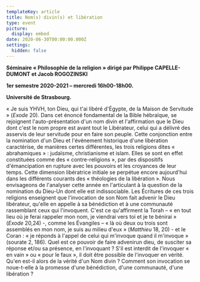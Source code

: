 ```yaml
---
templateKey: article
title: Nom(s) divin(s) et libération
type: event
picture:
  display: embed
date: 2020-06-30T00:00:00.000Z
settings:
  hidden: false
---
```

**Séminaire « Philosophie de la religion » dirigé par Philippe CAPELLE-DUMONT et Jacob ROGOZINSKI**

**1er semestre 2020-2021 – mercredi 16h00-18h00.**

**Université de Strasbourg.**

« Je suis YHVH, ton Dieu, qui t'ai libéré d'Égypte, de la Maison de Servitude » (*Exode* 20). Dans cet énoncé fondamental de la Bible hébraïque, se rejoignent l'auto-présentation d'un nom divin et l'affirmation que le Dieu dont c'est le nom propre est avant tout le Libérateur, celui qui a délivré des asservis de leur servitude pour en faire son peuple. Cette conjonction entre la nomination d'un Dieu et l'événement historique d'une libération caractérise, de manières certes différentes, les trois religions dites « abrahamiques » : judaïsme, christianisme et islam. Elles se sont en effet constituées comme des « contre-religions », par des dispositifs d'émancipation en rupture avec les pouvoirs et les croyances de leur temps. Cette dimension libératrice initiale se perpétue encore aujourd'hui dans les différents courants des « théologies de la libération ». Nous envisageons de l'analyser cette année en l'articulant à la question de la nomination du Dieu-Un dont elle est indissociable. Les Écritures de ces trois religions enseignent que l'invocation de son Nom fait advenir le Dieu libérateur, qu'elle en appelle à sa bénédiction et à une communauté rassemblant ceux qui l'invoquent. C'est ce qu'affirment la Torah – « en tout lieu où je ferai rappeler mon nom, je viendrai vers toi et je te bénirai » (*Exode* 20,24) -, comme les Évangiles – « là où deux ou trois sont assemblés en mon nom, je suis au milieu d'eux » (*Matthieu* 18, 20) - et le Coran : « je réponds à l'appel de celui qui m'invoque quand il m'invoque » (sourate 2, 186). Quel est ce pouvoir de faire advenirun dieu, de susciter sa réponse et/ou sa présence, en l'invoquant ? S'il est interdit de l'invoquer « en vain » ou « pour le faux », il doit être possible de l'invoquer en vérité. Qu'en est-il alors de la vérité d'un Nom divin ? Comment son invocation se noue-t-elle à la promesse d'une bénédiction, d'une communauté, d'une libération ?